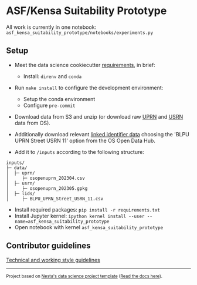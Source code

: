 # ASF/Kensa Suitability Prototype

All work is currently in one notebook: `asf_kensa_suitability_prototype/notebooks/experiments.py`

## Setup

- Meet the data science cookiecutter [requirements](http://nestauk.github.io/ds-cookiecutter/quickstart), in brief:
  - Install: `direnv` and `conda`
- Run `make install` to configure the development environment:

  - Setup the conda environment
  - Configure `pre-commit`

- Download data from S3 and unzip (or download raw [UPRN](https://beta.ordnancesurvey.co.uk/products/os-open-uprn) and [USRN](https://beta.ordnancesurvey.co.uk/products/os-open-usrn) data from OS).
- Additionally download relevant [linked identifier data](https://beta.ordnancesurvey.co.uk/products/os-open-linked-identifiers) choosing the 'BLPU UPRN Street USRN 11' option from the OS Open Data Hub.
- Add it to `/inputs` according to the following structure:

```
inputs/
├─ data/
│  ├─ uprn/
│     ├─ osopenuprn_202304.csv
│  ├─ usrn/
│     ├─ osopenuprn_202305.gpkg
│  ├─ lids/
│     ├─ BLPU_UPRN_Street_USRN_11.csv
```

- Install required packages: `pip install -r requirements.txt`
- Install Jupyter kernel: `ipython kernel install --user --name=asf_kensa_suitability_prototype`
- Open notebook with kernel `asf_kensa_suitability_prototype`

## Contributor guidelines

[Technical and working style guidelines](https://github.com/nestauk/ds-cookiecutter/blob/master/GUIDELINES.md)

---

<small><p>Project based on <a target="_blank" href="https://github.com/nestauk/ds-cookiecutter">Nesta's data science project template</a>
(<a href="http://nestauk.github.io/ds-cookiecutter">Read the docs here</a>).
</small>
